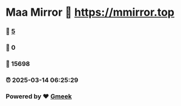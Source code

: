 # Maa Mirror :link: https://mmirror.top 
### :page_facing_up: [5](https://mmirror.top/tag.html) 
### :speech_balloon: 0 
### :hibiscus: 15698 
### :alarm_clock: 2025-03-14 06:25:29 
### Powered by :heart: [Gmeek](https://github.com/Meekdai/Gmeek)
